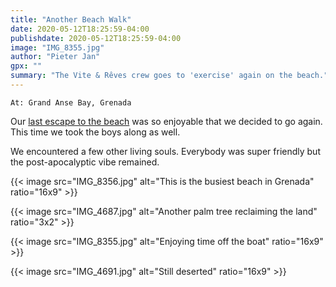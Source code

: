 ```yaml
---
title: "Another Beach Walk"
date: 2020-05-12T18:25:59-04:00
publishdate: 2020-05-12T18:25:59-04:00
image: "IMG_8355.jpg"
author: "Pieter Jan"
gpx: ""
summary: "The Vite & Rêves crew goes to 'exercise' again on the beach."
---
```


`At: Grand Anse Bay, Grenada`<br/>

Our [last escape to the beach](/captains-log/2020-05-08-escape-to-the-beach) was so enjoyable that we decided to go again. This time we took the boys along as well.

We encountered a few other living souls. Everybody was super friendly but the post-apocalyptic vibe remained.

{{< image src="IMG_8356.jpg" alt="This is the busiest beach in Grenada" ratio="16x9" >}}

{{< image src="IMG_4687.jpg" alt="Another palm tree reclaiming the land" ratio="3x2" >}}

{{< image src="IMG_8355.jpg" alt="Enjoying time off the boat" ratio="16x9" >}}

{{< image src="IMG_4691.jpg" alt="Still deserted" ratio="16x9" >}}

